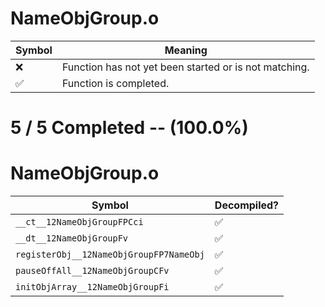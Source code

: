 # NameObjGroup.o
| Symbol | Meaning 
| ------------- | ------------- 
| :x: | Function has not yet been started or is not matching. 
| :white_check_mark: | Function is completed. 


# 5 / 5 Completed -- (100.0%)
# NameObjGroup.o
| Symbol | Decompiled? |
| ------------- | ------------- |
| `__ct__12NameObjGroupFPCci` | :white_check_mark: |
| `__dt__12NameObjGroupFv` | :white_check_mark: |
| `registerObj__12NameObjGroupFP7NameObj` | :white_check_mark: |
| `pauseOffAll__12NameObjGroupCFv` | :white_check_mark: |
| `initObjArray__12NameObjGroupFi` | :white_check_mark: |
